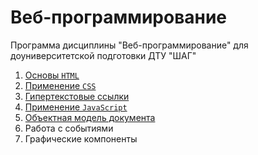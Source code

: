 # Веб-программирование

Программа дисциплины "Веб-программирование" для доуниверситетской подготовки ДТУ "ШАГ"

1. [Основы `HTML`](week01/README.md)
2. [Применение `CSS`](week02/README.md)
3. [Гипертекстовые ссылки](week03/README.md)
4. [Применение `JavaScript`](week04/README.md)
5. [Объектная модель документа](week05/README.md)
6. Работа с событиями
7. Графические компоненты
